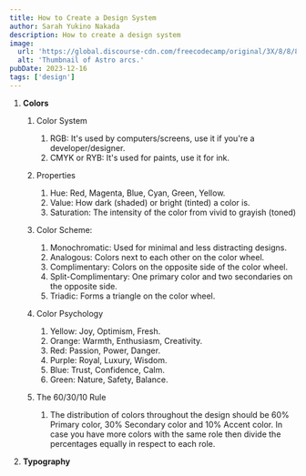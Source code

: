 ```yaml
---
title: How to Create a Design System
author: Sarah Yukino Nakada
description: How to create a design system
image:
  url: 'https://global.discourse-cdn.com/freecodecamp/original/3X/8/8/88d4b9b1a0011427f66884cd732c3f85c1aa4ae5.png'
  alt: 'Thumbnail of Astro arcs.'
pubDate: 2023-12-16
tags: ['design']
---
```


1.  **Colors**

    1. Color System

       1. RGB: It's used by computers/screens, use it if you're a developer/designer.
       2. CMYK or RYB: It's used for paints, use it for ink.

    2. Properties

       1. Hue: Red, Magenta, Blue, Cyan, Green, Yellow.
       2. Value: How dark (shaded) or bright (tinted) a color is.
       3. Saturation: The intensity of the color from vivid to grayish (toned)

    3. Color Scheme:

       1. Monochromatic: Used for minimal and less distracting designs.
       2. Analogous: Colors next to each other on the color wheel.
       3. Complimentary: Colors on the opposite side of the color wheel.
       4. Split-Complimentary: One primary color and two secondaries on the opposite side.
       5. Triadic: Forms a triangle on the color wheel.

    4. Color Psychology

       1. Yellow: Joy, Optimism, Fresh.
       2. Orange: Warmth, Enthusiasm, Creativity.
       3. Red: Passion, Power, Danger.
       4. Purple: Royal, Luxury, Wisdom.
       5. Blue: Trust, Confidence, Calm.
       6. Green: Nature, Safety, Balance.

    5. The 60/30/10 Rule

       1. The distribution of colors throughout the design should be 60% Primary color, 30% Secondary color and 10% Accent color. In case you have more colors with the same role then divide the percentages equally in respect to each role.

1.  **Typography**
